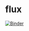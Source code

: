 # flux

[![Binder](https://binder.pangeo.io/badge_logo.svg)](https://binder.pangeo.io/v2/gh/cgentemann/flux/master)
